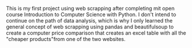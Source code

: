 This is my first project using web scrapping after completing mit open course Introduction to Computer Science with Python.
I don't intend to continue on the path of data analysis, which is why I only learned the general concept of web scrapping
using pandas and beautifulsoup to create a computer price comparison that creates an excel table with all the "cheaper products"from one of the two websites.
